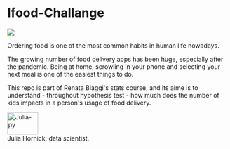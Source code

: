 # Ifood-Challange

 <img  src="[https://www.canva.com/design/DAFS5-OM3dY/VzUo1r-8sOA1hHz6ZWMNEg/view?utm_content=DAFS5-OM3dY&utm_campaign=designshare&utm_medium=link&utm_source=publishsharelink](https://www.canva.com/design/DAFS5-OM3dY/VzUo1r-8sOA1hHz6ZWMNEg/view?utm_content=DAFS5-OM3dY&utm_campaign=designshare&utm_medium=link&utm_source=publishsharelink)"/>  
 
Ordering food is one of the most common habits in human life nowadays.

The growing number of food delivery apps has been huge, especially after the pandemic. Being at home, scrowling in your phone and selecting your next meal is one of the easiest things to do.

This repo is part of Renata Biaggi's stats course, and its aime is to understand - throughout hypothesis test - how much does the number of kids impacts in a person's usage of food delivery.

<a href="https://www.linkedin.com/in/juliahornick" target="_blank"><img align="center" alt="Julia-py" height="50" width="70" src="https://cdn.jsdelivr.net/gh/devicons/devicon/icons/linkedin/linkedin-original.svg" target="_blank"></a>  
Julia Hornick, data scientist.
